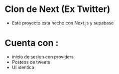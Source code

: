 # Clon de Next  (Ex Twitter)

- Este proyecto esta hecho con Next.js y supabase 

#  Cuenta con :
- inicio de sesion con providers 
- Posteos de tweets 
- UI identica 